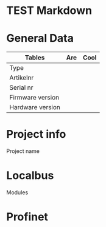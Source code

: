 # TEST Markdown

# General Data

| Tables        | Are           | Cool  |
| ------------- |:-------------:| -----:|
| Type      |  |
| Artikelnr  | |
| Serial nr  | |
| Firmware version |
| Hardware version |

# Project info
Project name 

# Localbus
Modules

# Profinet


